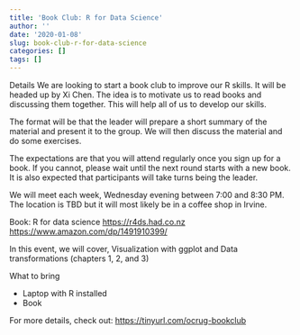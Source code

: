```yaml
---
title: 'Book Club: R for Data Science'
author: ''
date: '2020-01-08'
slug: book-club-r-for-data-science
categories: []
tags: []
---
```


Details
We are looking to start a book club to improve our R skills. It will be headed up by Xi Chen. The idea is to motivate us to read books and discussing them together. This will help all of us to develop our skills.

The format will be that the leader will prepare a short summary of the material and present it to the group. We will then discuss the material and do some exercises.

The expectations are that you will attend regularly once you sign up for a book. If you cannot, please wait until the next round starts with a new book. It is also expected that participants will take turns being the leader.

We will meet each week, Wednesday evening between 7:00 and 8:30 PM. The location is TBD but it will most likely be in a coffee shop in Irvine.

Book: R for data science
https://r4ds.had.co.nz
https://www.amazon.com/dp/1491910399/

In this event, we will cover, Visualization with ggplot and Data transformations (chapters 1, 2, and 3)

What to bring
* Laptop with R installed
* Book

For more details, check out:
https://tinyurl.com/ocrug-bookclub
